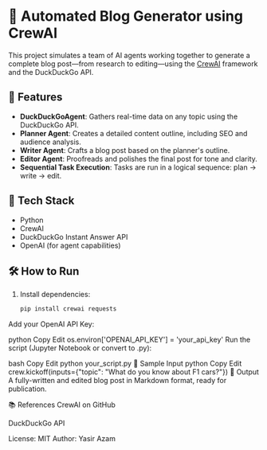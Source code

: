 # 🧠 Automated Blog Generator using CrewAI

This project simulates a team of AI agents working together to generate a complete blog post—from research to editing—using the [CrewAI](https://github.com/joaomdmoura/crewAI) framework and the DuckDuckGo API.

## 🚀 Features

- **DuckDuckGoAgent**: Gathers real-time data on any topic using the DuckDuckGo API.
- **Planner Agent**: Creates a detailed content outline, including SEO and audience analysis.
- **Writer Agent**: Crafts a blog post based on the planner's outline.
- **Editor Agent**: Proofreads and polishes the final post for tone and clarity.
- **Sequential Task Execution**: Tasks are run in a logical sequence: plan → write → edit.

## 🧩 Tech Stack

- Python
- CrewAI
- DuckDuckGo Instant Answer API
- OpenAI (for agent capabilities)

## 🛠️ How to Run

1. Install dependencies:
   ```bash
   pip install crewai requests
Add your OpenAI API Key:

python
Copy
Edit
os.environ['OPENAI_API_KEY'] = 'your_api_key'
Run the script (Jupyter Notebook or convert to .py):

bash
Copy
Edit
python your_script.py
📝 Sample Input
python
Copy
Edit
crew.kickoff(inputs={"topic": "What do you know about F1 cars?"})
📄 Output
A fully-written and edited blog post in Markdown format, ready for publication.

📚 References
CrewAI on GitHub

DuckDuckGo API

License: MIT
Author: Yasir Azam
